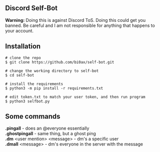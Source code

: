 ## **Discord Self-Bot**
**Warning:** Doing this is against Discord ToS. Doing this could get you banned. Be careful and I am not responsible for anything that happens to your account.

## **Installation**
```
# clone the repo
$ git clone https://github.com/bi0ax/self-bot.git

# change the working directory to self-bot
$ cd self-bot

# install the requirements
$ python3 -m pip install -r requirements.txt

# edit token.txt to match your user token, and then run program
$ python3 selfbot.py
```

## **Some commands**
**.pingall** - does an @everyone essentially  
**.ghostpingall** - same thing, but a ghost ping  
**.dm** \<user mention> \<message> - dm's a specific user  
**.dmall** \<message> - dm's everyone in the server with the message
